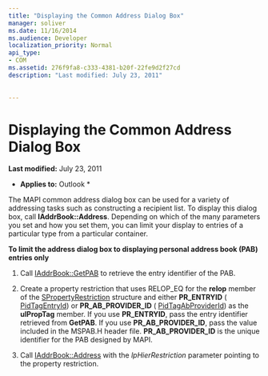 ```yaml
---
title: "Displaying the Common Address Dialog Box"
manager: soliver
ms.date: 11/16/2014
ms.audience: Developer
localization_priority: Normal
api_type:
- COM
ms.assetid: 276f9fa8-c333-4381-b20f-22fe9d2f27cd
description: "Last modified: July 23, 2011"
 
 
---
```


# Displaying the Common Address Dialog Box

 **Last modified:** July 23, 2011 
  
 * **Applies to:** Outlook * 
  
The MAPI common address dialog box can be used for a variety of addressing tasks such as constructing a recipient list. To display this dialog box, call **IAddrBook::Address**. Depending on which of the many parameters you set and how you set them, you can limit your display to entries of a particular type from a particular container.
  
 **To limit the address dialog box to displaying personal address book (PAB) entries only**
  
1. Call [IAddrBook::GetPAB](iaddrbook-getpab.md) to retrieve the entry identifier of the PAB. 
    
2. Create a property restriction that uses RELOP_EQ for the **relop** member of the [SPropertyRestriction](spropertyrestriction.md) structure and either **PR_ENTRYID** ( [PidTagEntryId](pidtagentryid-canonical-property.md)) or **PR_AB_PROVIDER_ID** ( [PidTagAbProviderId](pidtagabproviderid-canonical-property.md)) as the **ulPropTag** member. If you use **PR_ENTRYID**, pass the entry identifier retrieved from **GetPAB**. If you use **PR_AB_PROVIDER_ID**, pass the value included in the MSPAB.H header file. **PR_AB_PROVIDER_ID** is the unique identifier for the PAB designed by MAPI. 
    
3. Call [IAddrBook::Address](iaddrbook-address.md) with the  _lpHierRestriction_ parameter pointing to the property restriction. 
    

